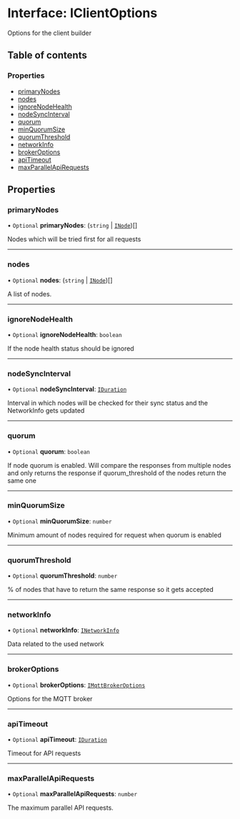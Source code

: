 # Interface: IClientOptions

Options for the client builder

## Table of contents

### Properties

- [primaryNodes](IClientOptions.md#primarynodes)
- [nodes](IClientOptions.md#nodes)
- [ignoreNodeHealth](IClientOptions.md#ignorenodehealth)
- [nodeSyncInterval](IClientOptions.md#nodesyncinterval)
- [quorum](IClientOptions.md#quorum)
- [minQuorumSize](IClientOptions.md#minquorumsize)
- [quorumThreshold](IClientOptions.md#quorumthreshold)
- [networkInfo](IClientOptions.md#networkinfo)
- [brokerOptions](IClientOptions.md#brokeroptions)
- [apiTimeout](IClientOptions.md#apitimeout)
- [maxParallelApiRequests](IClientOptions.md#maxparallelapirequests)

## Properties

### primaryNodes

• `Optional` **primaryNodes**: (`string` \| [`INode`](INode.md))[]

Nodes which will be tried first for all requests

___

### nodes

• `Optional` **nodes**: (`string` \| [`INode`](INode.md))[]

A list of nodes.

___

### ignoreNodeHealth

• `Optional` **ignoreNodeHealth**: `boolean`

If the node health status should be ignored

___

### nodeSyncInterval

• `Optional` **nodeSyncInterval**: [`IDuration`](IDuration.md)

Interval in which nodes will be checked for their sync status and the NetworkInfo gets updated

___

### quorum

• `Optional` **quorum**: `boolean`

If node quorum is enabled. Will compare the responses from multiple nodes and only returns the
response if quorum_threshold of the nodes return the same one

___

### minQuorumSize

• `Optional` **minQuorumSize**: `number`

Minimum amount of nodes required for request when quorum is enabled

___

### quorumThreshold

• `Optional` **quorumThreshold**: `number`

% of nodes that have to return the same response so it gets accepted

___

### networkInfo

• `Optional` **networkInfo**: [`INetworkInfo`](INetworkInfo.md)

Data related to the used network

___

### brokerOptions

• `Optional` **brokerOptions**: [`IMqttBrokerOptions`](IMqttBrokerOptions.md)

Options for the MQTT broker

___

### apiTimeout

• `Optional` **apiTimeout**: [`IDuration`](IDuration.md)

Timeout for API requests

___

### maxParallelApiRequests

• `Optional` **maxParallelApiRequests**: `number`

The maximum parallel API requests.
